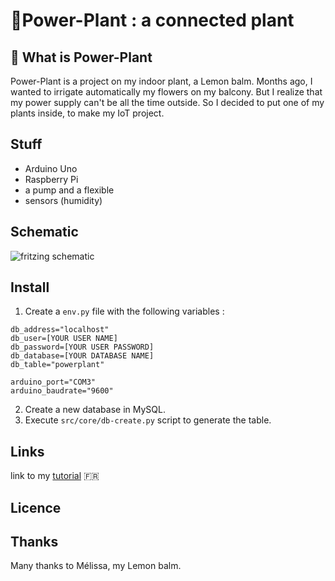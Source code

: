 # :sunflower:Power-Plant : a connected plant
## :seedling: What is Power-Plant
Power-Plant is a project on my indoor plant, a Lemon balm. Months ago, I wanted to irrigate automatically my flowers on my balcony. But I realize that my power supply can't be all the time outside. So I decided to put one of my plants inside, to make my IoT project.
## Stuff
* Arduino Uno
* Raspberry Pi
* a pump and a flexible
* sensors (humidity)

## Schematic
![fritzing schematic](http://netwire.ddns.net/images/tutos/fritzing.PNG)

## Install
1) Create a `env.py` file with the following variables :
```
db_address="localhost"
db_user=[YOUR USER NAME]
db_password=[YOUR USER PASSWORD]
db_database=[YOUR DATABASE NAME]
db_table="powerplant"

arduino_port="COM3"
arduino_baudrate="9600"
```
2) Create a new database in MySQL.
3) Execute `src/core/db-create.py` script to generate the table.

## Links
link to my [tutorial](http://netwire.ddns.net/pageTutos.php#9) :fr:

## Licence

## Thanks
Many thanks to Mélissa, my Lemon balm.